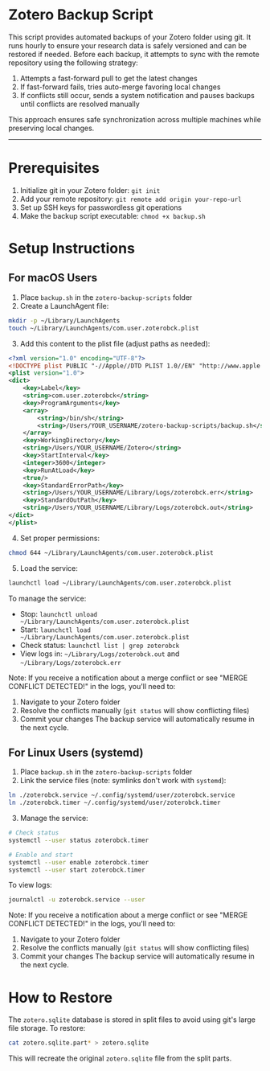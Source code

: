 # Zotero Backup Script

This script provides automated backups of your Zotero folder using git. It runs hourly to ensure your research data is safely versioned and can be restored if needed. Before each backup, it attempts to sync with the remote repository using the following strategy:

1. Attempts a fast-forward pull to get the latest changes
2. If fast-forward fails, tries auto-merge favoring local changes
3. If conflicts still occur, sends a system notification and pauses backups until conflicts are resolved manually

This approach ensures safe synchronization across multiple machines while preserving local changes.

---

# Prerequisites

1. Initialize git in your Zotero folder: `git init`
2. Add your remote repository: `git remote add origin your-repo-url`
3. Set up SSH keys for passwordless git operations
4. Make the backup script executable: `chmod +x backup.sh`

# Setup Instructions

## For macOS Users

1. Place `backup.sh` in the `zotero-backup-scripts` folder
2. Create a LaunchAgent file:
```bash
mkdir -p ~/Library/LaunchAgents
touch ~/Library/LaunchAgents/com.user.zoterobck.plist
```

3. Add this content to the plist file (adjust paths as needed):
```xml
<?xml version="1.0" encoding="UTF-8"?>
<!DOCTYPE plist PUBLIC "-//Apple//DTD PLIST 1.0//EN" "http://www.apple.com/DTDs/PropertyList-1.0.dtd">
<plist version="1.0">
<dict>
    <key>Label</key>
    <string>com.user.zoterobck</string>
    <key>ProgramArguments</key>
    <array>
        <string>/bin/sh</string>
        <string>/Users/YOUR_USERNAME/zotero-backup-scripts/backup.sh</string>
    </array>
    <key>WorkingDirectory</key>
    <string>/Users/YOUR_USERNAME/Zotero</string>
    <key>StartInterval</key>
    <integer>3600</integer>
    <key>RunAtLoad</key>
    <true/>
    <key>StandardErrorPath</key>
    <string>/Users/YOUR_USERNAME/Library/Logs/zoterobck.err</string>
    <key>StandardOutPath</key>
    <string>/Users/YOUR_USERNAME/Library/Logs/zoterobck.out</string>
</dict>
</plist>
```

4. Set proper permissions:
```bash
chmod 644 ~/Library/LaunchAgents/com.user.zoterobck.plist
```

5. Load the service:
```bash
launchctl load ~/Library/LaunchAgents/com.user.zoterobck.plist
```

To manage the service:
- Stop: `launchctl unload ~/Library/LaunchAgents/com.user.zoterobck.plist`
- Start: `launchctl load ~/Library/LaunchAgents/com.user.zoterobck.plist`
- Check status: `launchctl list | grep zoterobck`
- View logs in: `~/Library/Logs/zoterobck.out` and `~/Library/Logs/zoterobck.err`

Note: If you receive a notification about a merge conflict or see "MERGE CONFLICT DETECTED!" in the logs, you'll need to:
1. Navigate to your Zotero folder
2. Resolve the conflicts manually (`git status` will show conflicting files)
3. Commit your changes
The backup service will automatically resume in the next cycle.

## For Linux Users (systemd)

1. Place `backup.sh` in the `zotero-backup-scripts` folder
2. Link the service files (note: symlinks don't work with `systemd`):
```bash
ln ./zoterobck.service ~/.config/systemd/user/zoterobck.service
ln ./zoterobck.timer ~/.config/systemd/user/zoterobck.timer
```

3. Manage the service:
```bash
# Check status
systemctl --user status zoterobck.timer

# Enable and start
systemctl --user enable zoterobck.timer
systemctl --user start zoterobck.timer
```

To view logs:
```bash
journalctl -u zoterobck.service --user
```

Note: If you receive a notification about a merge conflict or see "MERGE CONFLICT DETECTED!" in the logs, you'll need to:
1. Navigate to your Zotero folder
2. Resolve the conflicts manually (`git status` will show conflicting files)
3. Commit your changes
The backup service will automatically resume in the next cycle.

# How to Restore

The `zotero.sqlite` database is stored in split files to avoid using git's large file storage. To restore:

```bash
cat zotero.sqlite.part* > zotero.sqlite
```

This will recreate the original `zotero.sqlite` file from the split parts.
